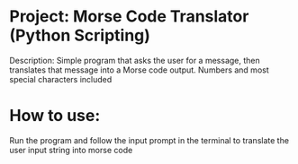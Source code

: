 # Project: Morse Code Translator (Python Scripting)

Description: Simple program that asks the user for a message, then translates that message into a Morse code output. Numbers and most special characters included

# How to use:

Run the program and follow the input prompt in the terminal to translate the user input string into morse code
